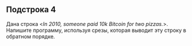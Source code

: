 ## Подстрока 4

Дана строка <*In 2010, someone paid 10k Bitcoin for two pizzas.*>. Напишите программу, используя срезы, которая выводит эту строку в обратном порядке.